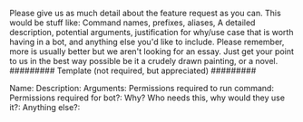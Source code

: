 Please give us as much detail about the feature request as you can.
This would be stuff like: Command names, prefixes, aliases, A detailed description, potential arguments, justification for why/use case that is worth having in a bot, and anything else you'd like to include.
Please remember, more is usually better but we aren't looking for an essay. Just get your point to us in the best way possible be it a crudely drawn painting, or a novel.
######### Template (not required, but appreciated) #########

Name:
Description:
Arguments:
Permissions required to run command:
Permissions required for bot?:
Why? Who needs this, why would they use it?:
Anything else?:
